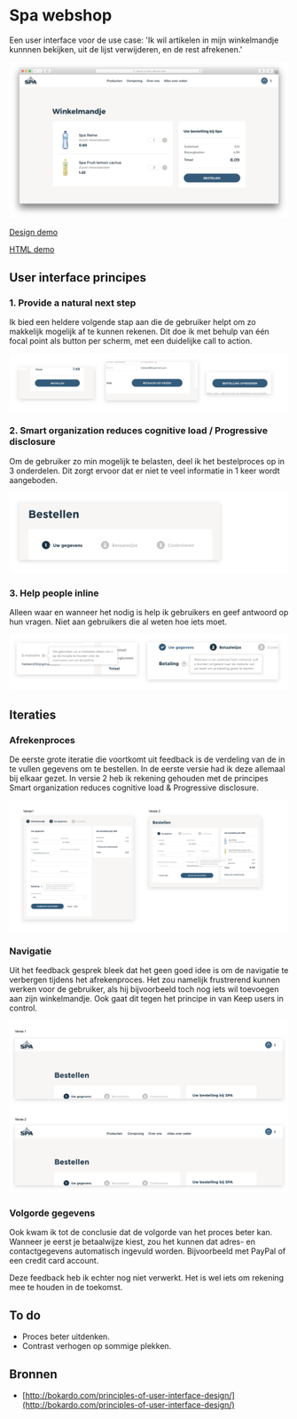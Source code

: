 # Spa webshop

Een user interface voor de use case: 'Ik wil artikelen in mijn winkelmandje kunnnen bekijken, uit de lijst verwijderen, en de rest afrekenen.'


![Demo](images/screenshot.png)

[Design demo](https://xd.adobe.com/view/8465b814-17f3-4a55-4cb4-d8bcf9e51e1f-f254/?fullscreen&hints=off)

[HTML demo](https://viennam.github.io/web-design/opdracht1/prod/index.html/)


## User interface principes

### 1. Provide a natural next step

Ik bied een heldere volgende stap aan die de gebruiker helpt om zo makkelijk mogelijk af te kunnen rekenen. Dit doe ik met behulp van één focal point als button per scherm, met een duidelijke call to action.

![Next step](images/principe1.png)

### 2. Smart organization reduces cognitive load / Progressive disclosure

Om de gebruiker zo min mogelijk te belasten, deel ik het bestelproces op in 3 onderdelen. Dit zorgt ervoor dat er niet te veel informatie in 1 keer wordt aangeboden.

![organization](images/principe2.png)

### 3. Help people inline

Alleen waar en wanneer het nodig is help ik gebruikers en geef antwoord op hun vragen. Niet aan gebruikers die al weten hoe iets moet. 

![help](images/principe3.png)

## Iteraties

### Afrekenproces

De eerste grote iteratie die voortkomt uit feedback is de verdeling van de in te vullen gegevens om te bestellen. In de eerste versie had ik deze allemaal bij elkaar gezet. In versie 2 heb ik rekening gehouden met de principes Smart organization reduces cognitive load & Progressive disclosure.

![iteratie 1](images/iteratie1.png)

### Navigatie

Uit het feedback gesprek bleek dat het geen goed idee is om de navigatie te verbergen tijdens het afrekenproces. Het zou namelijk frustrerend kunnen werken voor de gebruiker, als hij bijvoorbeeld toch nog iets wil toevoegen aan zijn winkelmandje. Ook gaat dit tegen het principe in van Keep users in control.

![iteratie 2](images/iteratie2.png)

### Volgorde gegevens

Ook kwam ik tot de conclusie dat de volgorde van het proces beter kan. Wanneer je eerst je betaalwijze kiest, zou het kunnen dat adres- en contactgegevens automatisch ingevuld worden. Bijvoorbeeld met PayPal of een credit card account.

Deze feedback heb ik echter nog niet verwerkt. Het is wel iets om rekening mee te houden in de toekomst.

## To do
- Proces beter uitdenken.
- Contrast verhogen op sommige plekken.

## Bronnen
- [http://bokardo.com/principles-of-user-interface-design/](http://bokardo.com/principles-of-user-interface-design/)
